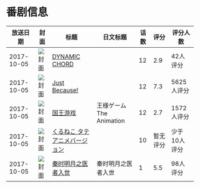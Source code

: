 # 番剧信息

|放送日期|封面|标题|日文标题|话数|评分|评分人数|
|---|---|---|---|---|---|---|
|2017-10-05|![封面](https://lain.bgm.tv/pic/cover/c/ee/45/206273_VL8tV.jpg)|[DYNAMIC CHORD](https://bangumi.tv/subject/206273)||12|2.9|42人评分|
|2017-10-05|![封面](https://lain.bgm.tv/pic/cover/c/cf/9d/212278_zwYLL.jpg)|[Just Because!](https://bangumi.tv/subject/212278)||12|7.3|5625人评分|
|2017-10-05|![封面](https://lain.bgm.tv/pic/cover/c/87/ed/221119_rmFW1.jpg)|[国王游戏](https://bangumi.tv/subject/221119)|王様ゲーム The Animation|12|2.7|1572人评分|
|2017-10-05|![封面](https://lain.bgm.tv/pic/cover/c/2e/bd/227059_4FZuJ.jpg)|[くるねこ タテアニメバージョン](https://bangumi.tv/subject/227059)||10|暂无评分|少于10人评分|
|2017-10-05|![封面](https://lain.bgm.tv/pic/cover/c/f5/67/227389_j4Lp9.jpg)|[秦时明月之医者入世](https://bangumi.tv/subject/227389)|秦时明月之医者入世|1|5.5|98人评分|
